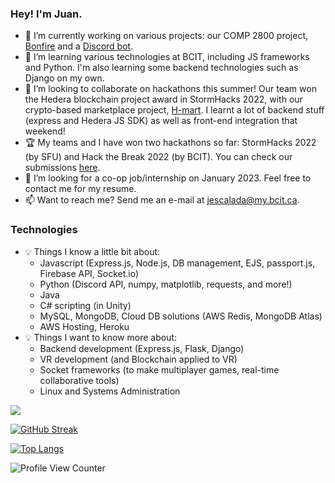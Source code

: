 ### Hey! I'm Juan.

- 🔭 I’m currently working on various projects: our COMP 2800 project, [Bonfire](https://github.com/jescalada/2800-202210-DTC17) and a [Discord bot](https://github.com/jescalada/oppai-chan/).
- 🌱 I’m learning various technologies at BCIT, including JS frameworks and Python. I'm also learning some backend technologies such as Django on my own.
- 👯 I’m looking to collaborate on hackathons this summer! Our team won the Hedera blockchain project award in StormHacks 2022, with our crypto-based marketplace project, [H-mart](https://github.com/jescalada/h-mart). I learnt a lot of backend stuff (express and Hedera JS SDK) as well as front-end integration that weekend!
- 🏆 My teams and I have won two hackathons so far: StormHacks 2022 (by SFU) and Hack the Break 2022 (by BCIT). You can check our submissions [here](https://devpost.com/jescalada).
- 🤔 I’m looking for a co-op job/internship on January 2023. Feel free to contact me for my resume.
- 📫 Want to reach me? Send me an e-mail at [jescalada@my.bcit.ca](mailto:jescalada@my.bcit.ca).

### Technologies
- 💡 Things I know a little bit about:
  - Javascript (Express.js, Node.js, DB management, EJS, passport.js, Firebase API, Socket.io)
  - Python (Discord API, numpy, matplotlib, requests, and more!)
  - Java
  - C# scripting (in Unity)
  - MySQL, MongoDB, Cloud DB solutions (AWS Redis, MongoDB Atlas)
  - AWS Hosting, Heroku
- 💡 Things I want to know more about:
  - Backend development (Express.js, Flask, Django)
  - VR development (and Blockchain applied to VR)
  - Socket frameworks (to make multiplayer games, real-time collaborative tools)
  - Linux and Systems Administration

<img src="https://github-readme-stats.vercel.app/api?username=jescalada&theme=synthwave&count_private=true&show_icons=true">

[![GitHub Streak](http://github-readme-streak-stats.herokuapp.com?user=jescalada&theme=elegant&date_format=M%20j%5B%2C%20Y%5D)](https://git.io/streak-stats)

[![Top Langs](https://github-readme-stats.vercel.app/api/top-langs/?username=jescalada&hide=html,css&theme=radical)](https://github.com/anuraghazra/github-readme-stats)

![Profile View Counter](https://komarev.com/ghpvc/?username=jescalada)

